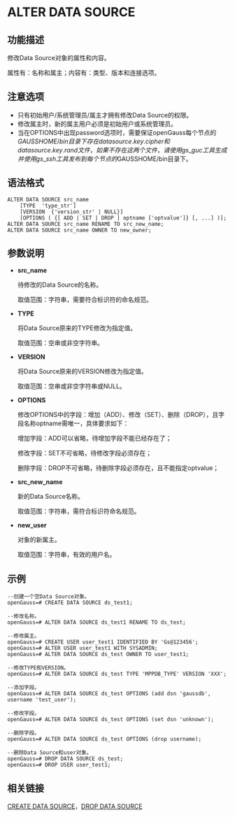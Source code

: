 # ALTER DATA SOURCE<a name="ZH-CN_TOPIC_0289899857"></a>

## 功能描述<a name="zh-cn_topic_0283136847_zh-cn_topic_0237122056_section1246564332711"></a>

修改Data Source对象的属性和内容。

属性有：名称和属主；内容有：类型、版本和连接选项。

## 注意选项<a name="zh-cn_topic_0283136847_zh-cn_topic_0237122056_section12438141318319"></a>

-   只有初始用户/系统管理员/属主才拥有修改Data Source的权限。
-   修改属主时，新的属主用户必须是初始用户或系统管理员。
-   当在OPTIONS中出现password选项时，需要保证openGauss每个节点的$GAUSSHOME/bin目录下存在datasource.key.cipher和datasource.key.rand文件，如果不存在这两个文件，请使用gs\_guc工具生成并使用gs\_ssh工具发布到每个节点的$GAUSSHOME/bin目录下。

## 语法格式<a name="zh-cn_topic_0283136847_zh-cn_topic_0237122056_section20592145145512"></a>

```
ALTER DATA SOURCE src_name
    [TYPE  'type_str']
    [VERSION  {'version_str' | NULL}]
    [OPTIONS ( {[ ADD | SET | DROP ] optname ['optvalue']} [, ...] )];
ALTER DATA SOURCE src_name RENAME TO src_new_name;
ALTER DATA SOURCE src_name OWNER TO new_owner;
```

## 参数说明<a name="zh-cn_topic_0283136847_zh-cn_topic_0237122056_section1562551151015"></a>

-   **src\_name**

    待修改的Data Source的名称。

    取值范围：字符串，需要符合标识符的命名规范。

-   **TYPE**

    将Data Source原来的TYPE修改为指定值。

    取值范围：空串或非空字符串。

-   **VERSION**

    将Data Source原来的VERSION修改为指定值。

    取值范围：空串或非空字符串或NULL。

-   **OPTIONS**

    修改OPTIONS中的字段：增加（ADD）、修改（SET）、删除（DROP），且字段名称optname需唯一，具体要求如下：

    增加字段：ADD可以省略，待增加字段不能已经存在了；

    修改字段：SET不可省略，待修改字段必须存在；

    删除字段：DROP不可省略，待删除字段必须存在，且不能指定optvalue；

-   **src\_new\_name**

    新的Data Source名称。

    取值范围：字符串，需符合标识符命名规范。

-   **new\_user**

    对象的新属主。

    取值范围：字符串，有效的用户名。


## 示例<a name="zh-cn_topic_0283136847_zh-cn_topic_0237122056_section96641814616"></a>

```
--创建一个空Data Source对象。
openGauss=# CREATE DATA SOURCE ds_test1;

--修改名称。
openGauss=# ALTER DATA SOURCE ds_test1 RENAME TO ds_test;

--修改属主。
openGauss=# CREATE USER user_test1 IDENTIFIED BY 'Gs@123456';
openGauss=# ALTER USER user_test1 WITH SYSADMIN;
openGauss=# ALTER DATA SOURCE ds_test OWNER TO user_test1;

--修改TYPE和VERSION。
openGauss=# ALTER DATA SOURCE ds_test TYPE 'MPPDB_TYPE' VERSION 'XXX';

--添加字段。
openGauss=# ALTER DATA SOURCE ds_test OPTIONS (add dsn 'gaussdb', username 'test_user');

--修改字段。
openGauss=# ALTER DATA SOURCE ds_test OPTIONS (set dsn 'unknown');

--删除字段。
openGauss=# ALTER DATA SOURCE ds_test OPTIONS (drop username);

--删除Data Source和user对象。
openGauss=# DROP DATA SOURCE ds_test;
openGauss=# DROP USER user_test1;
```

## 相关链接<a name="zh-cn_topic_0283136847_zh-cn_topic_0237122056_section779812311320"></a>

[CREATE DATA SOURCE](CREATE-DATA-SOURCE.md)，[DROP DATA SOURCE](DROP-DATA-SOURCE.md)


